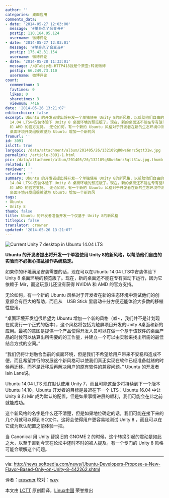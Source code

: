 ```yaml
---
author: ''
categories: 桌面应用
comments_data:
- date: '2014-05-27 12:03:00'
  message: '#单身久了会变丑#'
  postip: 110.184.95.124
  username: 微博评论
- date: '2014-05-27 12:03:01'
  message: '#单身久了会变丑#'
  postip: 175.42.31.154
  username: 微博评论
- date: '2014-05-28 11:33:01'
  message: //@Tabjy君-HTTP418我是个茶壶:转发微博
  postip: 66.249.73.110
  username: 微博评论
count:
  commentnum: 3
  favtimes: 0
  likes: 0
  sharetimes: 3
  viewnum: 7416
date: '2014-05-26 13:21:07'
editorchoice: false
excerpt: Ubuntu 的开发者提出将开发一个单独使用 Unity 8的新风格，以帮助他们自由的实验而不必担心搞乱操作系统稳定。 如果你的环境满足安装需要的话，现在可以在Ubuntu
  14.04 LTS中安装体验下 Unity 8 桌面环境的预览版了。现在，新的桌面还不能在专有驱动下运行，因为它依赖于 Mir，而这玩意儿还没有获得 NVIDIA
  和 AMD 的官方支持。 无论如何，有一个新的 Ubuntu 风格对于开发者在新的生态环境中测试他们的创意都会有巨大的帮助，而且从　USB Stick 里启动十分方便还能体验大多数的移植性应用。
  桌面环境开发组很希望为 Ubuntu 增加一个新的风
fromurl: ''
id: 3091
islctt: true
largepic: /data/attachment/album/201405/26/132109q80ws6nrz5qtt31w.jpg
permalink: /article-3091-1.html
pic: /data/attachment/album/201405/26/132109q80ws6nrz5qtt31w.jpg.thumb.jpg
related: []
reviewer: ''
selector: ''
summary: Ubuntu 的开发者提出将开发一个单独使用 Unity 8的新风格，以帮助他们自由的实验而不必担心搞乱操作系统稳定。 如果你的环境满足安装需要的话，现在可以在Ubuntu
  14.04 LTS中安装体验下 Unity 8 桌面环境的预览版了。现在，新的桌面还不能在专有驱动下运行，因为它依赖于 Mir，而这玩意儿还没有获得 NVIDIA
  和 AMD 的官方支持。 无论如何，有一个新的 Ubuntu 风格对于开发者在新的生态环境中测试他们的创意都会有巨大的帮助，而且从　USB Stick 里启动十分方便还能体验大多数的移植性应用。
  桌面环境开发组很希望为 Ubuntu 增加一个新的风
tags:
- Ubuntu
- Unity 8
thumb: false
title: Ubuntu 的开发者准备开发一个仅基于 Unity 8的新风格
titlepic: false
translator: crowner
updated: '2014-05-26 13:21:07'
---
```


![Current Unity 7 desktop in Ubuntu 14.04 LTS](/data/attachment/album/201405/26/132109q80ws6nrz5qtt31w.jpg)


**Ubuntu 的开发者提出将开发一个单独使用 Unity 8的新风格，以帮助他们自由的实验而不必担心搞乱操作系统稳定。**


如果你的环境满足安装需要的话，现在可以在Ubuntu 14.04 LTS中安装体验下 Unity 8 桌面环境的预览版了。现在，新的桌面还不能在专有驱动下运行，因为它依赖于 Mir，而这玩意儿还没有获得 NVIDIA 和 AMD 的官方支持。


无论如何，有一个新的 Ubuntu 风格对于开发者在新的生态环境中测试他们的创意都会有巨大的帮助，而且从　USB Stick 里启动十分方便还能体验大多数的移植性应用。


“桌面环境开发组很希望为 Ubuntu 增加一个新的风格（嘘~，我们并不是计划现在就发行一个正式的版本），这个风格将包括为触屏项目开发的Unity 8桌面和新的应用。最初的意图是提供一个产品使得开发人员可以在做一个基于该软件的桌面产品的时候可以估算出所需要的的工作量，并建立一个可以由实验来找出所需的最佳结合方式的空间。”


“我们仍将计划融合当前的桌面环境，但是我们不希望给用户带来不安稳和造成不便，而且希望并行的发展这个新风格可以使我们真正实现在软件已经准备就绪的时候再迁移，而不是迁移后再解决用户的原有软件的兼容问题。” Ubuntu 的开发者 Iain Lane说。


Ubuntu 14.04 LTS 现在默认使用 Unity 7，而且可能这至少将持续到下一个版本 Ubuntu 14.10。Ubuntu 开发者的目标是最迟在下一个 LTS：Ubuntu 16.04 中让 Unity 8 和 Mir 成为默认的配置，但是如果事情进展的顺利，我们可能会在此之前就能成功。


这个新风格的名字是什么还不清楚，但是如果地位确定的话，我们可能在接下来的几个月就可以得到ISO文件。这将会使得用户更容易地测试 Unity 8 ，而且可以在它成为默认配置之前体验一把。


当 Canonical 用 Unity 替换旧的 GNOME 2 的时候，这个转换引起的震动是如此之大，以至于直到今天在论坛中还时不时的被人提及。有一个专门的 Unity 8 风格可能会缓解这个问题。




---


via: <http://news.softpedia.com/news/Ubuntu-Developers-Propose-a-New-Flavor-Based-Only-on-Unity-8-442262.shtml>


译者：[crowner](https://github.com/crowner) 校对：[wxy](https://github.com/wxy)


本文由 [LCTT](https://github.com/LCTT/TranslateProject) 原创翻译，[Linux中国](http://linux.cn/) 荣誉推出